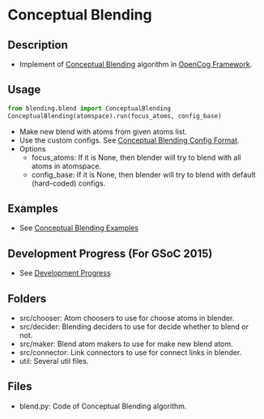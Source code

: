 # Conceptual Blending 
## Description
* Implement of [Conceptual Blending](https://en.wikipedia.org/wiki/Conceptual_blending) algorithm in [OpenCog Framework](https://github.com/opencog/opencog).

## Usage
```python
from blending.blend import ConceptualBlending
ConceptualBlending(atomspace).run(focus_atoms, config_base)
```
* Make new blend with atoms from given atoms list.
* Use the custom configs. See [Conceptual Blending Config Format](https://github.com/opencog/opencog/tree/master/opencog/python/blending/doc/blend-config-format.md).
* Options
  * focus_atoms: If it is None, then blender will try to blend with all atoms 
  in atomspace.
  * config_base: If it is None, then blender will try to blend with default
  (hard-coded) configs.

## Examples
* See [Conceptual Blending Examples](https://github.com/opencog/opencog/tree/master/examples/python/blending/README.md)

## Development Progress (For GSoC 2015)
* See [Development Progress](http://wiki.dong-min.kim/GSoC_2015_-_Conceptual_Blending#Progress)

## Folders
* src/chooser: Atom choosers to use for choose atoms in blender.
* src/decider: Blending deciders to use for decide whether to blend or not.
* src/maker: Blend atom makers to use for make new blend atom.
* src/connector: Link connectors to use for connect links in blender.
* util: Several util files.
  
## Files
* blend.py: Code of Conceptual Blending algorithm.

